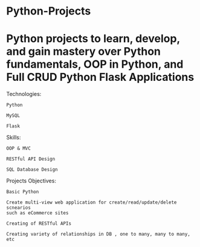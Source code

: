 # Python-Projects
# Python projects to learn, develop, and gain mastery over Python fundamentals, OOP in Python, and Full CRUD Python Flask Applications

Technologies:

    Python
  
    MySQL
  
    Flask

Skills:

    OOP & MVC
  
    RESTful API Design
    
    SQL Database Design
  
Projects Objectives:

    Basic Python

    Create multi-view web application for create/read/update/delete scnearios
    such as eCommerce sites
  
    Creating of RESTful APIs
    
    Creating variety of relationships in DB , one to many, many to many, etc
  
